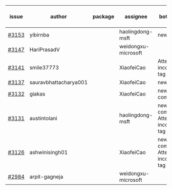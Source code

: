 | issue | author | package | assignee | bot advice | created date of issue | target release date | date from target |
| ------ | ------ | ------ | ------ | ------ | ------ | ------ | :-----: |
| [#3153](https://github.com/Azure/sdk-release-request/issues/3153) | yibirnba |  | haolingdong-msft | new issue. | 09-11 | 09-26 |  |
| [#3147](https://github.com/Azure/sdk-release-request/issues/3147) | HariPrasadV |  | weidongxu-microsoft |  | 09-07 | 10-11 |  |
| [#3141](https://github.com/Azure/sdk-release-request/issues/3141) | smile37773 |  | XiaofeiCao | Attention to inconsistent tag | 09-05 | 09-19 |  |
| [#3137](https://github.com/Azure/sdk-release-request/issues/3137) | sauravbhattacharya001 |  | XiaofeiCao | new issue. | 09-02 | 10-17 |  |
| [#3132](https://github.com/Azure/sdk-release-request/issues/3132) | giakas |  | XiaofeiCao | new comment. | 09-01 | 09-06 |  |
| [#3131](https://github.com/Azure/sdk-release-request/issues/3131) | austintolani |  | haolingdong-msft | new comment. Attention to inconsistent tag | 08-30 | 09-01 |  |
| [#3126](https://github.com/Azure/sdk-release-request/issues/3126) | ashwinisingh01 |  | XiaofeiCao | new comment. Attention to inconsistent tag | 08-29 | 09-02 |  |
| [#2984](https://github.com/Azure/sdk-release-request/issues/2984) | arpit-gagneja |  | weidongxu-microsoft |  | 07-05 | 09-30 |  |
